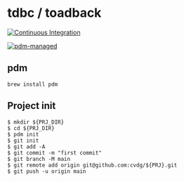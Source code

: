 # tdbc / toadback

[![Continuous Integration](https://github.com/cvdg/tdbc/actions/workflows/python-package.yml/badge.svg)](https://github.com/cvdg/tdbc/actions/workflows/python-package.yml)

[![pdm-managed](https://img.shields.io/badge/pdm-managed-blueviolet)](https://pdm-project.org)

## pdm

```shell
brew install pdm
```

## Project init

```shell
$ mkdir ${PRJ_DIR}
$ cd ${PRJ_DIR}
$ pdm init
$ git init
$ git add -A
$ git commit -m "first commit"
$ git branch -M main
$ git remote add origin git@github.com:cvdg/${PRJ}.git
$ git push -u origin main
```